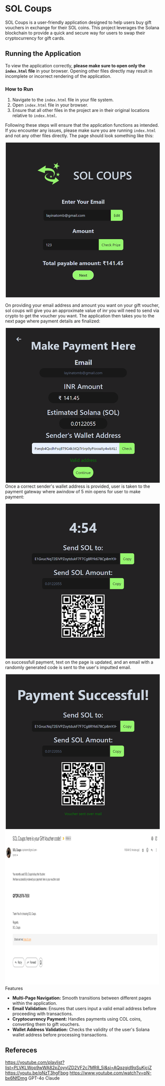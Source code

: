 # SOL Coups

SOL Coups is a user-friendly application designed to help users buy gift vouchers in exchange for their SOL coins. This project leverages the Solana blockchain to provide a quick and secure way for users to swap their cryptocurrency for gift cards. 

## Running the Application

To view the application correctly, **please make sure to open only the `index.html` file** in your browser. Opening other files directly may result in incomplete or incorrect rendering of the application.

### How to Run

1. Navigate to the `index.html` file in your file system.
2. Open `index.html` file in your browser.
3. Ensure that all other files in the project are in their original locations relative to `index.html`.

Following these steps will ensure that the application functions as intended. If you encounter any issues, please make sure you are running `index.html` and not any other files directly. The page should look something like this:
<div style="text-align: center;">
  <img src="images/page1.png" alt="Page 1" width="500" height= "500">
</div>


On providing your email address and amount you want on your gift voucher, sol coups will give you an approximate value of inr you will need to send via crypto to get the voucher you want. The application then takes you to the next page where payment details are finalized:
<div style="text-align: center;">
  <img src="images/page2.png" alt="Page 2" width="500" height= "500">
</div

  
Once a correct sender's wallet address is provided, user is taken to the payment gateway where awindow of 5 min opens for user to make payment:
<div style="text-align: center;">
  <img src="images/page3.1.png" alt="Page 3.1" width="500" height= "500">
</div

  
on successfull payment, text on the page is updated, and an email with a randomly generated code is sent to the user's imputted email.
<div style="text-align: center;">
  <img src="images/page3.2.png" alt="Page 3.2" width="500" height= "500">
</div


<div style="text-align: center;">
  <img src="images/email.png" alt="Email" width="500" height= "500">
</div


## Features

- **Multi-Page Navigation:** Smooth transitions between different pages within the application.
- **Email Validation:** Ensures that users input a valid email address before proceeding with transactions.
- **Cryptocurrency Payment:** Handles payments using COL coins, converting them to gift vouchers.
- **Wallet Address Validation:** Checks the validity of the user's Solana wallet address before processing transactions.

## Refereces

https://youtube.com/playlist?list=PLVKLWop9wWA82pZoyylZD2VF2c7MR8_5I&si=AQqzgid9qSuKjcjZ
https://youtu.be/pNzT3hgFbpg
https://www.youtube.com/watch?v=pN-bx6NfDmg
GPT-4o
Claude
